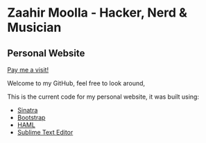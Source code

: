 Zaahir Moolla - Hacker, Nerd & Musician
=======================================

Personal Website
---------------------------------------------------

[Pay me a visit!](http://zaahir.ca)

Welcome to my GitHub, feel free to look around,

This is the current code for my personal website, it was built using:

*   [Sinatra](http://www.sinatrarb.com)
*   [Bootstrap](http://twitter.github.com/bootstrap/)
*   [HAML](http://twitter.github.com/bootstrap/)
*   [Sublime Text Editor](http://www.sublimetext.com/)
